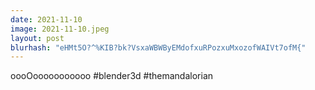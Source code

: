 ```yaml
---
date: 2021-11-10
image: 2021-11-10.jpeg
layout: post
blurhash: "eHMt5O?^%KIB?bk?VsxaWBWByEMdofxuRPozxuMxozofWAIVt7ofM{"
---
```


oooOooooooooooo #blender3d #themandalorian

